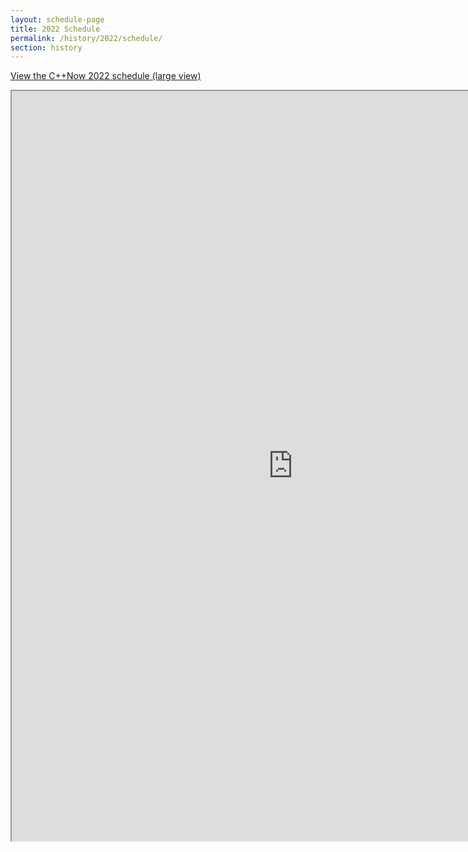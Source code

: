 ```yaml
---
layout: schedule-page
title: 2022 Schedule
permalink: /history/2022/schedule/
section: history
---
```


<div><a id="sched-embed" href="https://cppnow.digital-medium.co.uk/2022-schedule/">View the C++Now 2022 schedule (large view)</a></div>
<p></p>

<div style="width:100%; height:100%">
    <iframe src="https://cppnow.digital-medium.co.uk/2022-schedule/" style="width:900px; height:1200px" >
    </iframe>
</div>
